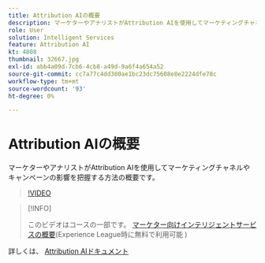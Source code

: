 ```yaml
---
title: Attribution AIの概要
description: マーケターやアナリストがAttribution AIを使用してマーケティングチャネルやキャンペーンの影響を把握する方法の概要です。
role: User
solution: Intelligent Services
feature: Attribution AI
kt: 4808
thumbnail: 32667.jpg
exl-id: abb4a09d-7cb6-4cb8-a49d-9a6f4a654a52
source-git-commit: cc7a77c4dd380ae1bc23dc75608e8e2224dfe78c
workflow-type: tm+mt
source-wordcount: '93'
ht-degree: 0%

---
```


# Attribution AIの概要

マーケターやアナリストがAttribution AIを使用してマーケティングチャネルやキャンペーンの影響を把握する方法の概要です。

>[!VIDEO](https://video.tv.adobe.com/v/32667?quality=12&learn=on)

>[!INFO]
>
> このビデオはコースの一部です。 [マーケター向けインテリジェントサービスの概要](https://experienceleague.adobe.com/?recommended=ExperiencePlatform-U-1-2020.1.intelligentservices)(Experience League時に無料で利用可能 )

詳しくは、 [Attribution AIドキュメント](https://experienceleague.adobe.com/docs/experience-platform/intelligent-services/attribution-ai/overview.html)
